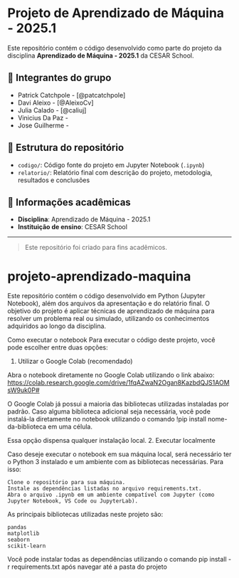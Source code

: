 # Projeto de Aprendizado de Máquina - 2025.1

Este repositório contém o código desenvolvido como parte do projeto da disciplina **Aprendizado de Máquina - 2025.1** da CESAR School.

## 👥 Integrantes do grupo

- Patrick Catchpole - [@patcatchpole]
- Davi Aleixo - [@AleixoCv]
- Julia Calado - [@caliuj]
- Vinicius Da Paz - 
- Jose Guilherme -

## 📂 Estrutura do repositório

- `codigo/`: Código fonte do projeto em Jupyter Notebook (`.ipynb`)
- `relatorio/`: Relatório final com descrição do projeto, metodologia, resultados e conclusões

## 🏫 Informações acadêmicas

- **Disciplina**: Aprendizado de Máquina - 2025.1  
- **Instituição de ensino**: CESAR School

---

> Este repositório foi criado para fins acadêmicos.


# projeto-aprendizado-maquina
Este repositório contém o código desenvolvido em Python (Jupyter Notebook), além dos arquivos da apresentação e do relatório final. O objetivo do projeto é aplicar técnicas de aprendizado de máquina para resolver um problema real ou simulado, utilizando os conhecimentos adquiridos ao longo da disciplina.

Como executar o notebook
Para executar o código deste projeto, você pode escolher entre duas opções:
1. Utilizar o Google Colab (recomendado)

Abra o notebook diretamente no Google Colab utilizando o link abaixo:
https://colab.research.google.com/drive/1fqAZwaN2Ogan8KazbdQJS1AOMsW9uk0P#

O Google Colab já possui a maioria das bibliotecas utilizadas instaladas por padrão. Caso alguma biblioteca adicional seja necessária, você pode instalá-la diretamente no notebook utilizando o comando !pip install nome-da-biblioteca em uma célula.

Essa opção dispensa qualquer instalação local.
2. Executar localmente

Caso deseje executar o notebook em sua máquina local, será necessário ter o Python 3 instalado e um ambiente com as bibliotecas necessárias. Para isso:

    Clone o repositório para sua máquina.
    Instale as dependências listadas no arquivo requirements.txt.
    Abra o arquivo .ipynb em um ambiente compatível com Jupyter (como Jupyter Notebook, VS Code ou JupyterLab).

As principais bibliotecas utilizadas neste projeto são:

    pandas
    matplotlib
    seaborn
    scikit-learn

Você pode instalar todas as dependências utilizando o comando pip install -r requirements.txt após navegar até a pasta do projeto
